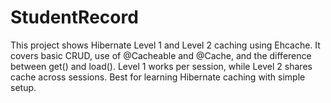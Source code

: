 # StudentRecord
This project shows Hibernate Level 1 and Level 2 caching using Ehcache. It covers basic CRUD, use of @Cacheable and @Cache, and the difference between get() and load(). Level 1 works per session, while Level 2 shares cache across sessions. Best for learning Hibernate caching with simple setup.
